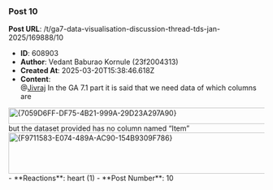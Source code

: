 ### Post 10
**Post URL**: /t/ga7-data-visualisation-discussion-thread-tds-jan-2025/169888/10
- **ID**: 608903
- **Author**: Vedant Baburao Kornule (23f2004313)
- **Created At**: 2025-03-20T15:38:46.618Z
- **Content**:  
  @<a href="https://discourse.onlinedegree.iitm.ac.in/u/Jivraj">Jivraj</a>
In the GA 7.1 part it is said that we need data of which columns are<br>
<img src="https://europe1.discourse-cdn.com/flex013/uploads/iitm/original/3X/a/6/a6fdec02b5239ef02c5198e250c8a2d6eb007b82.png" alt="{7059D6FF-DF75-4B21-999A-29D23A297A90}" data-base62-sha1="nPhhGET3u2uNkTTQkaJY1uJt506" width="664" height="32">
but the dataset provided has no column named “Item”<br>
<img src="https://europe1.discourse-cdn.com/flex013/uploads/iitm/original/3X/a/1/a121b005d9edc2469571d46018f450882b3fcb81.png" alt="{F9711583-E074-489A-AC90-154B9309F786}" data-base62-sha1="mZr2YMiCdgUHIMaAs4UsgSQhqxz" width="653" height="81">
- **Reactions**: heart (1)
- **Post Number**: 10

